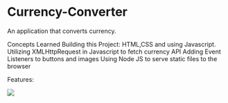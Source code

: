 # Currency-Converter

An application that converts currency.


Concepts Learned Building this Project:
HTML,CSS and using Javascript.
Utilizing XMLHttpRequest in Javascript to fetch currency API
Adding Event Listeners to buttons and images
Using Node JS to serve static files to the browser


Features:
<div><img src="C:\Users\timtu\Desktop\Currency-Conversion\public\images\currencyConversionResult.png"/></div>


